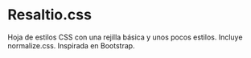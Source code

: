 # Resaltio.css
Hoja de estilos CSS con una rejilla básica y unos pocos estilos. Incluye normalize.css. Inspirada en Bootstrap.
